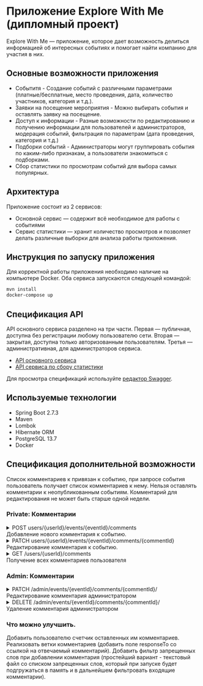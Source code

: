 # Приложение Explore With Me (дипломный проект)

Explore With Me — приложение, которое дает возможность делиться информацией об интересных событиях и
помогает найти компанию для участия в них.

## Основные возможности приложения

* Событитя - Создание событий с различными параметрами (платные/бесплатные, место проведения,
  дата, количество участников, категория и т.д.).
* Заявки на посещение мероприятия - Можно выбирать события и оставлять заявку на посещение.
* Доступ к информации - Разные возможности по редактированию и получению информации для
  пользователей и администраторов, модерация событий, фильтрация по параметрам (дата проведения,
  категория и т.д.)
* Подборки событий - Администраторы могут группировать события по каким-либо признакам, а
  пользователи знакомиться с подборками.
* Сбор статистики по просмотрам событий для выбора самых популярных.

## Архитектура

Приложение состоит из 2 сервисов:

* Основной сервис — содержит всё необходимое для работы с событиями
* Сервис статистики — хранит количество просмотров и позволяет делать различные выборки для анализа
  работы приложения.

## Инструкция по запуску приложения

Для корректной работы приложения необходимо наличие на компьютере Docker. Оба сервиса запускаются
следующей командой:

```Bash
mvn install
docker-compose up
```

## Спецификация API

API основного сервиса разделено на три части. Первая — публичная, доступна без регистрации любому
пользователю сети. Вторая — закрытая, доступна только авторизованным пользователям. Третья —
административная, для администраторов сервиса.

- [API основного сервиса](https://github.com/Iff-Nomatter/java-explore-with-me/blob/main/ewm-main-service-spec.json)
- [API сервиса по сбору статистики](https://github.com/Iff-Nomatter/java-explore-with-me/blob/main/ewm-stats-service-spec.json)

Для просмотра спецификаций используйте [редактор Swagger](https://editor-next.swagger.io/).

## Используемые технологии

* Spring Boot 2.7.3
* Maven
* Lombok
* Hibernate ORM
* PostgreSQL 13.7
* Docker

## Спецификация дополнительной возможности

Список комментариев к привязан к событию, при запросе события пользователь получает список комментариев к нему.
Нельзя оставлять комментарии к неопубликованным событиям.
Комментарий для редактирования не может быть старше одной недели.

### Private: Комментарии

<details>
  <summary> POST users/{userId}/events/{eventId}/comments <br />
     Добавление нового комментария к событию.
</summary>
Пример запроса:

```json
{
  "content": "Новый комментарий на событие"
}
```

Пример ответа:

```json
{
  "id": 1,
  "content": "Новый комментарий на событие",
  "authorName": "Username",
  "created": "2022-11-02 09:07:45"
}
```

</details>  
<details>
  <summary> PATCH users/{userId}/events/{eventId}/comments/{commentId} <br />
     Редактирование комментария к событию.
</summary>
Пример запроса:

```json
{
  "content": "Отредактированный комментарий на событие"
}
```

Пример ответа:

```json
{
  "id": 1,
  "content": "Отредактированный комментарий на событие",
  "authorName": "Username",
  "created": "2022-11-02 09:07:45"
}
```

</details> 
<details>
  <summary> GET /users/{userId}/comments <br />
     Получение всех комментариев пользователя
</summary>
</details> 

### Admin: Комментарии

<details>
  <summary> PATCH /admin/events/{eventId}/comments/{commentId}/ <br />
     Редактирование комментария администратором
</summary>
Пример запроса:

```json
{
  "content": "Отредактированный администратором комментарий на событие"
}
```

Пример ответа:

```json
{
  "id": 1,
  "content": "Отредактированный администратором комментарий на событие",
  "authorName": "Username",
  "created": "2022-11-02 09:07:45"
}
```

</details>
<details>
  <summary> DELETE /admin/events/{eventId}/comments/{commentId}/ <br />
     Удаление комментария администратором
</summary>
</details>

### Что можно улучшить.
Добавить пользователю счетчик оставленных им комментариев.
Реализовать ветки комментариев (добавить поле responseTo со ссылкой на отвечаемый комментарий).
Добавить фильтр запрещенных слов при добавлении комментария (простейший вариант - текстовый файл со списком запрещенных слов, который при запуске будет подгружаться в память и в дальнейшем фильтровать входящие комментарии).
